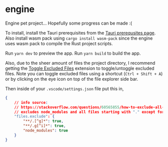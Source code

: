 # engine

Engine pet project... Hopefully some progress can be made :(

To install, install the Tauri prerequisites from the [Tauri prerequsites page](https://tauri.app/v1/guides/getting-started/prerequisites/). Also install wasm pack using `cargo install wasm-pack` since the engine uses wasm pack to compile the Rust project scripts.

Run `yarn dev` to preview the app. Run `yarn build` to build the app.

Also, due to the sheer amount of files the project directory, I recommend getting the [Toggle Excluded Files](https://marketplace.visualstudio.com/items?itemName=amodio.toggle-excluded-files) extension to toggle/untoggle excluded files. Note you can toggle excluded files using a shortcut (`Ctrl + Shift + A`) or by clicking on the eye icon on top of the file explorer side bar. 

Then inside of your `.vscode/settings.json` file put this in,

```json
{
    // info source:
    // https://stackoverflow.com/questions/60565855/how-to-exclude-all-folders-except-one-folder-in-vscode
    // excludes node_modules and all files starting with "." except for .gitignore 
    "files.exclude": {
        "**/.[^g]*": true,
        "**/.g[^i]*": true,
        "node_modules": true
    }
}
```
